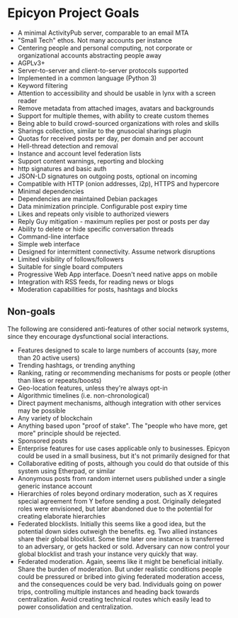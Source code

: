 # Epicyon Project Goals

 * A minimal ActivityPub server, comparable to an email MTA
 * "Small Tech" ethos. Not many accounts per instance
 * Centering people and personal computing, not corporate or organizational accounts abstracting people away
 * AGPLv3+
 * Server-to-server and client-to-server protocols supported
 * Implemented in a common language (Python 3)
 * Keyword filtering
 * Attention to accessibility and should be usable in lynx with a screen reader
 * Remove metadata from attached images, avatars and backgrounds
 * Support for multiple themes, with ability to create custom themes
 * Being able to build crowd-sourced organizations with roles and skills
 * Sharings collection, similar to the gnusocial sharings plugin
 * Quotas for received posts per day, per domain and per account
 * Hell-thread detection and removal
 * Instance and account level federation lists
 * Support content warnings, reporting and blocking
 * http signatures and basic auth
 * JSON-LD signatures on outgoing posts, optional on incoming
 * Compatible with HTTP (onion addresses, i2p), HTTPS and hypercore
 * Minimal dependencies
 * Dependencies are maintained Debian packages
 * Data minimization principle. Configurable post expiry time
 * Likes and repeats only visible to authorized viewers
 * Reply Guy mitigation - maximum replies per post or posts per day
 * Ability to delete or hide specific conversation threads
 * Command-line interface
 * Simple web interface
 * Designed for intermittent connectivity. Assume network disruptions
 * Limited visibility of follows/followers
 * Suitable for single board computers
 * Progressive Web App interface. Doesn't need native apps on mobile
 * Integration with RSS feeds, for reading news or blogs
 * Moderation capabilities for posts, hashtags and blocks

## Non-goals

The following are considered anti-features of other social network systems, since they encourage dysfunctional social interactions.

 * Features designed to scale to large numbers of accounts (say, more than 20 active users)
 * Trending hashtags, or trending anything
 * Ranking, rating or recommending mechanisms for posts or people (other than likes or repeats/boosts)
 * Geo-location features, unless they're always opt-in
 * Algorithmic timelines (i.e. non-chronological)
 * Direct payment mechanisms, although integration with other services may be possible
 * Any variety of blockchain
 * Anything based upon "proof of stake". The "people who have more, get more" principle should be rejected.
 * Sponsored posts
 * Enterprise features for use cases applicable only to businesses. Epicyon could be used in a small business, but it's not primarily designed for that
 * Collaborative editing of posts, although you could do that outside of this system using Etherpad, or similar
 * Anonymous posts from random internet users published under a single generic instance account
 * Hierarchies of roles beyond ordinary moderation, such as X requires special agreement from Y before sending a post. Originally delegated roles were envisioned, but later abandoned due to the potential for creating elaborate hierarchies
 * Federated blocklists. Initially this seems like a good idea, but the potential down sides outweigh the benefits. eg. Two allied instances share their global blocklist. Some time later one instance is transferred to an adversary, or gets hacked or sold. Adversary can now control your global blocklist and trash your instance very quickly that way.
 * Federated moderation. Again, seems like it might be beneficial initially. Share the burden of moderation. But under realistic conditions people could be pressured or bribed into giving federated moderation access, and the consequences could be very bad. Individuals going on power trips, controlling multiple instances and heading back towards centralization. Avoid creating technical routes which easily lead to power consolidation and centralization.
